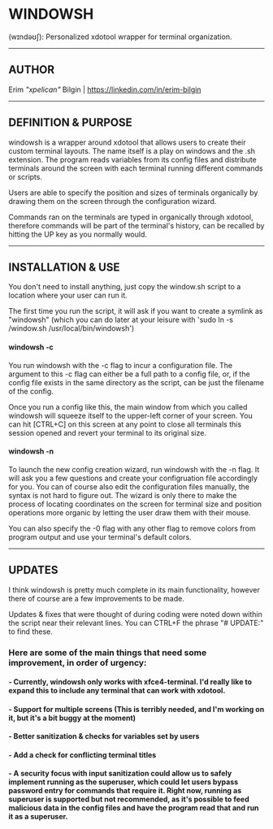 # **WINDOWSH**
 (wɪndəʊʃ): Personalized xdotool wrapper for terminal organization.

--------------------------------------------------------------------------------------------

## AUTHOR
Erim _"xpelican"_ Bilgin | https://linkedin.com/in/erim-bilgin

--------------------------------------------------------------------------------------------

## DEFINITION & PURPOSE
windowsh is a wrapper around xdotool that allows users to create their custom terminal layouts. The name itself is a play on windows and the .sh extension.
The program reads variables from its config files and distribute terminals around the screen with each terminal running different commands or scripts.

Users are able to specify the position and sizes of terminals organically by drawing them on the screen through the configuration wizard.

Commands ran on the terminals are typed in organically through xdotool, therefore commands will be part of the terminal's history, can be recalled by hitting the UP key as you normally would.

--------------------------------------------------------------------------------------------

## INSTALLATION & USE
You don't need to install anything, just copy the window.sh script to a location where your user can run it.

The first time you run the script, it will ask if you want to create a symlink as "windowsh" (which you can do later at your leisure with 'sudo ln -s <PATH TO SCRIPT>/window.sh /usr/local/bin/windowsh')

#### windowsh -c <profile name>
You run windowsh with the -c flag to incur a configuration file. The argument to this -c flag can either be a full path to a config file, or, if the config file exists in the same directory as the script, can be just the filename of the config.

Once you run a config like this, the main window from which you called windowsh will squeeze itself to the upper-left corner of your screen. You can hit [CTRL+C] on this screen at any point to close all terminals this session opened and revert your terminal to its original size.

#### windowsh -n
To launch the new config creation wizard, run windowsh with the -n flag. It will ask you a few questions and create your configruation file accordingly for you. You can of course also edit the configuration files manually, the syntax is not hard to figure out. The wizard is only there to make the process of locating coordinates on the screen for terminal size and position operations more organic by letting the user draw them with their mouse.

You can also specify the -0 flag with any other flag to remove colors from program output and use your terminal's default colors.

--------------------------------------------------------------------------------------------

## UPDATES
I think windowsh is pretty much complete in its main functionality, however there of course are a few improvements to be made.

Updates & fixes that were thought of during coding were noted down within the script near their relevant lines. You can CTRL+F the phrase "# UPDATE:" to find these.

### Here are some of the main things that need some improvement, in order of urgency:
#### - Currently, windowsh only works with xfce4-terminal. I'd really like to expand this to include any terminal that can work with xdotool.
#### - Support for multiple screens (This is terribly needed, and I'm working on it, but it's a bit buggy at the moment)
#### - Better sanitization & checks for variables set by users
#### - Add a check for conflicting terminal titles
#### - A security focus with input sanitization could allow us to safely implement running as the superuser, which could let users bypass password entry for commands that require it. Right now, running as superuser is supported but not recommended, as it's possible to feed malicious data in the config files and have the program read that and run it as a superuser.